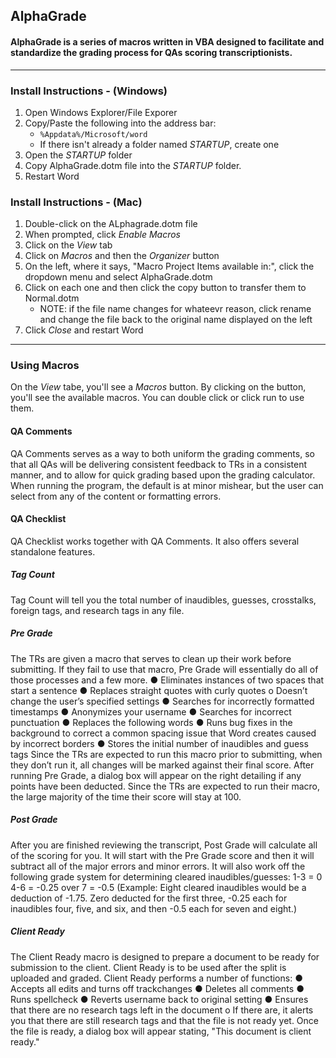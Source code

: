 ## AlphaGrade

#### AlphaGrade is a series of macros written in VBA designed to facilitate and standardize the grading process for QAs scoring transcriptionists.

---

### Install Instructions - (Windows)
1. Open Windows Explorer/File Exporer
2. Copy/Paste the following into the address bar:
    - `%Appdata%/Microsoft/word`
    - If there isn't already a folder named *STARTUP*, create one
3. Open the *STARTUP* folder
4. Copy AlphaGrade.dotm file into the *STARTUP* folder.
5. Restart Word

### Install Instructions - (Mac)
1. Double-click on the ALphagrade.dotm file
2. When prompted, click *Enable Macros*
3. Click on the *View* tab
4. Click on *Macros* and then the *Organizer* button
5. On the left, where it says, "Macro Project Items available in:", click the dropdown menu and select AlphaGrade.dotm
6. Click on each one and then click the copy button to transfer them to Normal.dotm
    - NOTE: if the file name changes for whateevr reason, click rename and change the file back to the original name displayed on the left
7. Click *Close* and restart Word

---

### Using Macros
On the *View* tabe, you'll see a *Macros* button. By clicking on the button, you'll see the available macros. You can double click or click run to use them.

#### QA Comments
QA Comments serves as a way to both uniform the grading comments, so that all QAs will be delivering consistent feedback to TRs in a consistent manner, and to allow for quick grading based upon the grading calculator. When running the program, the default is at minor mishear, but the user can select from any of the content or formatting errors. 

#### QA Checklist
QA Checklist works together with QA Comments. It also offers several standalone features. 

##### Tag Count
Tag Count will tell you the total number of inaudibles, guesses, crosstalks, foreign tags, and research tags in any file.

##### Pre Grade
The TRs are given a macro that serves to clean up their work before submitting. If they fail to use that macro, Pre Grade will essentially do all of those processes and a few more. 
●	Eliminates instances of two spaces that start a sentence
●	Replaces straight quotes with curly quotes
o	Doesn’t change the user’s specified settings
●	Searches for incorrectly formatted timestamps
●	Anonymizes your username
●	Searches for incorrect punctuation
●	Replaces the following words
●	Runs bug fixes in the background to correct a common spacing issue that Word creates caused by incorrect borders 
●	Stores the initial number of inaudibles and guess tags
Since the TRs are expected to run this macro prior to submitting, when they don’t run it, all changes will be marked against their final score. After running Pre Grade, a dialog box will appear on the right detailing if any points have been deducted. Since the TRs are expected to run their macro, the large majority of the time their score will stay at 100. 

##### Post Grade
After you are finished reviewing the transcript, Post Grade will calculate all of the scoring for you. It will start with the Pre Grade score and then it will subtract all of the major errors and minor errors. It will also work off the following grade system for determining cleared inaudibles/guesses:
    1-3 = 0
    4-6 = -0.25
    over 7 = -0.5
(Example: Eight cleared inaudibles would be a deduction of -1.75. Zero deducted for the first three, -0.25 each for inaudibles four, five, and six, and then -0.5 each for seven and eight.)

##### Client Ready
The Client Ready macro is designed to prepare a document to be ready for submission to the client. Client Ready is to be used after the split is uploaded and graded. Client Ready performs a number of functions:
●	Accepts all edits and turns off trackchanges
●	Deletes all comments
●	Runs spellcheck
●	Reverts username back to original setting
●	Ensures that there are no research tags left in the document
o	If there are, it alerts you that there are still research tags and that the file is not ready yet.
Once the file is ready, a dialog box will appear stating, "This document is client ready."
